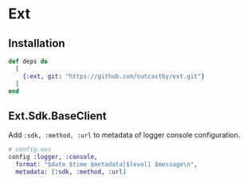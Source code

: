 # Ext

## Installation

```elixir
def deps do
  [
    {:ext, git: "https://github.com/outcastby/ext.git"}
  ]
end
```

## Ext.Sdk.BaseClient
Add `:sdk, :method, :url` to metadata of logger console configuration.
```elixir
# config.exs
config :logger, :console,
  format: "$date $time $metadata[$level] $message\n",
  metadata: [:sdk, :method, :url]
```

